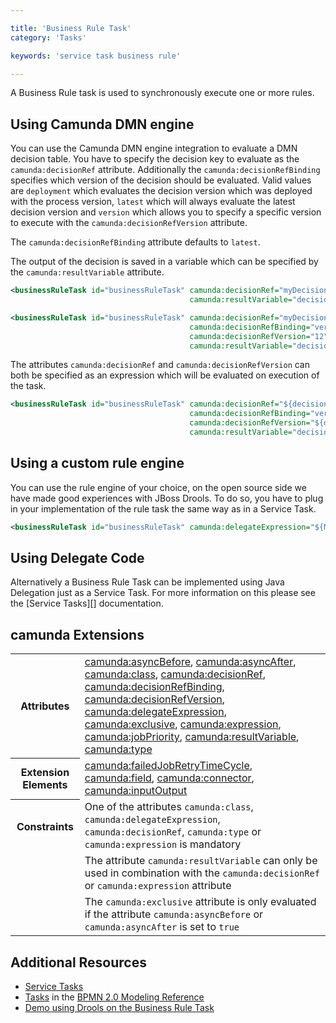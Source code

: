 ```yaml
---

title: 'Business Rule Task'
category: 'Tasks'

keywords: 'service task business rule'

---
```


A Business Rule task is used to synchronously execute one or more rules.

<div data-bpmn-symbol="businessruletask" data-bpmn-symbol-name="Businss Rule Task"></div>

## Using Camunda DMN engine

You can use the Camunda DMN engine integration to evaluate a DMN decision table. You have
to specify the decision key to evaluate as the `camunda:decisionRef` attribute. Additionally
the `camunda:decisionRefBinding` specifies which version of the decision should be evaluated.
Valid values are `deployment` which evaluates the decision version which was deployed with the process
version, `latest` which will always evaluate the latest decision version and `version` which
allows you to specify a specific version to execute with the `camunda:decisionRefVersion` attribute.

The `camunda:decisionRefBinding` attribute defaults to `latest`.

The output of the decision is saved in a variable which can be specified by the `camunda:resultVariable`
attribute.

```xml
<businessRuleTask id="businessRuleTask" camunda:decisionRef="myDecision"
                                        camunda:resultVariable="decisionResult" />
```

```xml
<businessRuleTask id="businessRuleTask" camunda:decisionRef="myDecision"
                                        camunda:decisionRefBinding="version"
                                        camunda:decisionRefVersion="12"
                                        camunda:resultVariable="decisionResult" />
```

The attributes `camunda:decisionRef` and `camunda:decisionRefVersion` can both be specified as
an expression which will be evaluated on execution of the task.

```xml
<businessRuleTask id="businessRuleTask" camunda:decisionRef="${decisionKey}"
                                        camunda:decisionRefBinding="version"
                                        camunda:decisionRefVersion="${decisionVersion}"
                                        camunda:resultVariable="decisionResult" />
```


## Using a custom rule engine

You can use the rule engine of your choice, on the open source side we have
made good experiences with JBoss Drools. To do so, you have to plug in your
implementation of the rule task the same way as in a Service Task.

```xml
<businessRuleTask id="businessRuleTask" camunda:delegateExpression="${MyRuleServiceDelegate}" />
```

## Using Delegate Code

Alternatively a Business Rule Task can be implemented using Java Delegation just as a Service Task. For more
information on this please see the [Service Tasks][] documentation.

## camunda Extensions

<table class="table table-striped">
  <tr>
    <th>Attributes</th>
    <td>
      <a href="ref:#custom-extensions-camunda-extension-attributes-camundaasyncbefore">camunda:asyncBefore</a>,
      <a href="ref:#custom-extensions-camunda-extension-attributes-camundaasyncafter">camunda:asyncAfter</a>,
      <a href="ref:#custom-extensions-camunda-extension-attributes-camundaclass">camunda:class</a>,
      <a href="ref:#custom-extensions-camunda-extension-attributes-camundadecisionref">camunda:decisionRef</a>,
      <a href="ref:#custom-extensions-camunda-extension-attributes-camundadecisionrefbinding">camunda:decisionRefBinding</a>,
      <a href="ref:#custom-extensions-camunda-extension-attributes-camundadecisionrefversion">camunda:decisionRefVersion</a>,
      <a href="ref:#custom-extensions-camunda-extension-attributes-camundadelegateexpression">camunda:delegateExpression</a>,
      <a href="ref:#custom-extensions-camunda-extension-attributes-camundaexclusive">camunda:exclusive</a>,
      <a href="ref:#custom-extensions-camunda-extension-attributes-camundaexpression">camunda:expression</a>,
      <a href="ref:#custom-extensions-camunda-extension-attributes-camundajobpriority">camunda:jobPriority</a>,
      <a href="ref:#custom-extensions-camunda-extension-attributes-camundaresultvariable">camunda:resultVariable</a>,
      <a href="ref:#custom-extensions-camunda-extension-attributes-camundatype">camunda:type</a>
    </td>
  </tr>
  <tr>
    <th>Extension Elements</th>
    <td>
      <a href="ref:#custom-extensions-camunda-extension-elements-camundafailedjobretrytimecycle">camunda:failedJobRetryTimeCycle</a>,
      <a href="ref:#custom-extensions-camunda-extension-elements-camundafield">camunda:field</a>,
      <a href="ref:#custom-extensions-camunda-extension-elements-camundaconnector">camunda:connector</a>,
      <a href="ref:#custom-extensions-camunda-extension-elements-camundainputoutput">camunda:inputOutput</a>
    </td>
  </tr>
  <tr>
    <th>Constraints</th>
    <td>
      One of the attributes <code>camunda:class</code>, <code>camunda:delegateExpression</code>, <code>camunda:decisionRef</code>,
      <code>camunda:type</code> or <code>camunda:expression</code> is mandatory
    </td>
  </tr>
  <tr>
    <td></td>
    <td>
      The attribute <code>camunda:resultVariable</code> can only be used in combination with the
      <code>camunda:decisionRef</code> or <code>camunda:expression</code> attribute
    </td>
  </tr>
  <tr>
    <td></td>
    <td>
      The <code>camunda:exclusive</code> attribute is only evaluated if the attribute
      <code>camunda:asyncBefore</code> or <code>camunda:asyncAfter</code> is set to <code>true</code>
    </td>
  </tr>
</table>

## Additional Resources

* [Service Tasks](ref:/api-references/bpmn20/#tasks-service-task)
* [Tasks](http://camunda.org/bpmn/reference.html#activities-task) in the [BPMN 2.0 Modeling Reference](http://camunda.org/bpmn/reference.html)
* [Demo using Drools on the Business Rule Task](https://github.com/camunda/camunda-consulting/tree/master/showcases/order-confirmation-rules)
